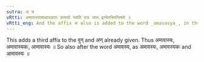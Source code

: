 ```yaml
---
sutra: अ च
vRtti: अमावास्याशब्दादकारः प्रत्ययो भवति तत्र जात इत्येतस्मिन्विषये ॥
vRtti_eng: And the affix अ also is added to the word _amavasya_, in the sense of 'born therein'.
---
```

This adds a third affix to the वुन् and अण् already given. Thus अमावास्यः, अमावास्यकः, आमावास्यः ॥ So also after the word अमावस्य, as अमावस्यः, अमावस्यकः and आमावस्यः ॥
